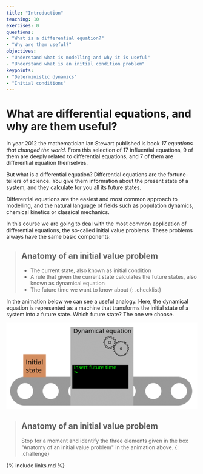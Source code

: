```yaml
---
title: "Introduction"
teaching: 10
exercises: 0
questions:
- "What is a differential equation?"
- "Why are them useful?"
objectives:
- "Understand what is modelling and why it is useful"
- "Understand what is an initial condition problem"
keypoints:
- "Deterministic dynamics"
- "Initial conditions"
---
```


# What are differential equations, and why are them useful?

In year 2012 the mathematician Ian Stewart published is book _17 equations that changed the world_.
From this selection of 17 influential equations, 9 of them are deeply related to differential equations, and 7 of them are differential equation themselves.

But what is a differential equation?
Differential equations are the fortune-tellers of science.
You give them information about the present state of a system, and they calculate for you all its future states.

Differential equations are the easiest and most common approach to modelling, and the natural language of fields such as population dynamics, chemical kinetics or classical mechanics.


In this course we are going to deal with the most common application of differential equations, the so-called initial value problems.
These problems always have the same basic components:

> ## Anatomy of an initial value problem
> - The current state, also known as initial condition
> - A rule that given the current state calculates the future states, also known as dynamical equation
> - The future time we want to know about
{: .checklist}

In the animation below we can see a useful analogy. Here, the dynamical equation is represented as a machine that transforms the initial state of a system into a future state. Which future state? The one we choose.

![Machine](../fig/01-Machine.gif "Analogy with a machine")

> ## Anatomy of an initial value problem
> Stop for a moment and identify the three elements given in the box "Anatomy of an initial value problem" in the animation above.
{: .challenge}




{% include links.md %}
